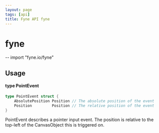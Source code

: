 ```yaml
---
layout: page
tags: [api]
title: Fyne API fyne
---
```


# fyne
--
    import "fyne.io/fyne"

## Usage

#### type PointEvent

```go
type PointEvent struct {
	AbsolutePosition Position // The absolute position of the event
	Position         Position // The relative position of the event
}
```

PointEvent describes a pointer input event. The position is relative to the top-left of the CanvasObject this is triggered on.
